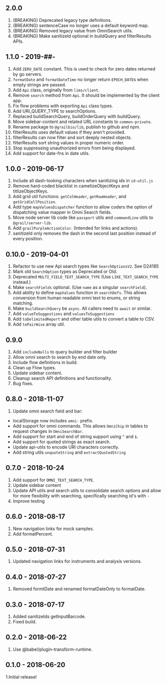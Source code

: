 ## 2.0.0

1. (BREAKING) Deprecated legacy type definitions.
2. (BREAKING) sentenceCase no longer uses a default keyword map.
3. (BREAKING) Removed legacy value from OmniSearch utils.
4. (BREAKING) Make sanitizeId optional in buildQuery and filterResults APIs.

## 1.1.0 - 2019-##-

1. Add `ZERO_DATE` constant. This is used to check for zero dates returned by go servers.
2. `formatDate` and `formatDateTime` no longer return `EPOCH_DATE`s when empty strings are passed.
3. Add `Api` class, originally from `lims/client`.
4. Remove `search` method from `Api`. It should be implemented by the client app.
5. Fix flow problems with exporting `Api` class types.
6. Add URI_QUERY_TYPE to searchOptions.
7. Replaced buildSearchQuery, buildOrderQuery with buildQuery.
8. Move sidebar-content and related URL constants to `common-private`.
9. Rename package to `@grailbio/lib`, publish to github and npm.
10. filterResults uses default values if they aren't provided.
11. filterResults can now filter and sort deeply nested objects.
12. filterResults sort string values in proper numeric order.
13. Stop suppressing unauthorized errors from being displayed.
14. Add support for date-fns in date utils.

## 1.0.0 - 2019-06-17

1. Include all dash-looking characters when sanitizing ids in `id-util.js`
2. Remove hard-coded blacklist in camelizeObjectKeys and titlizeObjectKeys.
3. Add grid util functions: `getColHeader`, `getRowHeader`, and `getGridCellPosition`.
4. Add type `mapValuesDispatcher` function to allow coders the option of dispatching
   value mapper in Omni Search fields.
5. Move node server lib code like `passport` utils and `commandLine` utils to `@grail/server-lib`.
6. Add `grailPurpleActionColor`. (Intended for links and actions).
7. sanitizeId only removes the dash in the second last position instead of every position.

## 0.10.0 - 2019-04-01

1. Refactor to use new Api search types like `SearchOptionsV2`. See D24185
2. Mark old `SearchOption` types as Deprecated or Old.
3. Deprecated `MULTI_FIELD_TEXT_SEARCH_TYPE` (Use `LIKE_TEXT_SEARCH_TYPE` instead.)
4. Make `searchFields` optional. (Use `name` as a singular `searchField`).
5. Add ability to define `mapValues` function in `searchDefs`.
   This allows conversion from human readable omni text to enums, or string matching.
6. Make `buildSearchQuery` be `async`. All callers need to `await` or similar.
7. Add `valueToSuggestions` and `valuesToSuggestions`
8. Add `toDelimitedReport` and other table utils to convert a table to CSV.
9. Add `toPairWise` array util.

## 0.9.0

1. Add `includeNulls` to query builder and filter builder
2. Allow omni search to search by end date only.
3. Include flow definitions in build.
4. Clean up Flow types.
5. Update sidebar content.
6. Cleanup search API definitions and functionality.
7. Bug fixes.

## 0.8.0 - 2018-11-07

1. Update omni search field and bar:

- localStorage now includes `omni-` prefix.
- Add support for omni commands. This allows `OmniChip` in tables to request changes in `OmniSearchBar`.
- Add support for start and end of string support using `^` and `$`.
- Add support for quoted strings as exact search.
- Update api-utils to encode URI characters correctly.
- Add string utils `unquoteString` and `extractQuotedString`

## 0.7.0 - 2018-10-24

1.  Add support for `OMNI_TEXT_SEARCH_TYPE`.
2.  Update sidebar content
3.  Update API utils and search utils to consolidate search options and allow
    for more flexibility with searching, specifically searching id's with `-`
4.  Improve testing

## 0.6.0 - 2018-08-17

1.  New navigation links for mock samples.
2.  Add formatPercent.

## 0.5.0 - 2018-07-31

1.  Updated navigation links for instruments and analysis versions.

## 0.4.0 - 2018-07-27

1.  Removed formtDate and renamed formatDateOnly to formatDate.

## 0.3.0 - 2018-07-17

1.  Added sanitizeIds getInputBarcode.
2.  Fixed build.

## 0.2.0 - 2018-06-22

1.  Use @babel/plugin-transform-runtime.

## 0.1.0 - 2018-06-20

1.Initial release!
